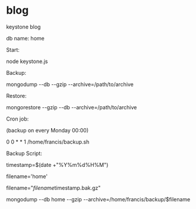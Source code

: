# blog
keystone blog

db name: home

Start:

node keystone.js

Backup:

mongodump --db <yourdb> --gzip --archive=/path/to/archive

Restore:

mongorestore --gzip --db <yourdb> --archive=/path/to/archive

Cron job:

(backup on every Monday 00:00)

0 0 * * 1 /home/francis/backup.sh

Backup Script:

timestamp=$(date +"%Y%m%d%H%M")

filename='home'

filename="$filename$timestamp.bak.gz"

mongodump --db home --gzip --archive=/home/francis/backup/$filename